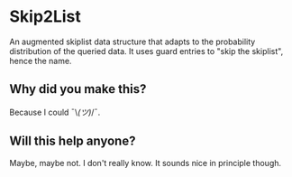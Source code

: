 # Skip2List

An augmented skiplist data structure that adapts to the probability distribution of the queried data. It uses guard entries to "skip the skiplist", hence the name.

## Why did you make this?

Because I could ¯\\_(ツ)_/¯.

## Will this help anyone?

Maybe, maybe not. I don't really know. It sounds nice in principle though.
